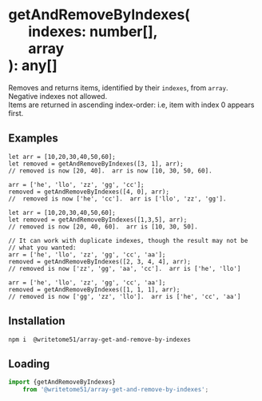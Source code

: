 # getAndRemoveByIndexes(<br>&nbsp;&nbsp;&nbsp;&nbsp;&nbsp;&nbsp;indexes: number[],<br>&nbsp;&nbsp;&nbsp;&nbsp;&nbsp;&nbsp;array<br>):  any[] 

Removes and returns items, identified by their `indexes`,  from `array`.   
Negative indexes not allowed.  
Items are returned in ascending index-order: i.e, item with index 0 appears first.  

## Examples
```
let arr = [10,20,30,40,50,60];
let removed = getAndRemoveByIndexes([3, 1], arr);
// removed is now [20, 40].  arr is now [10, 30, 50, 60].

arr = ['he', 'llo', 'zz', 'gg', 'cc'];
removed = getAndRemoveByIndexes([4, 0], arr);
//  removed is now ['he', 'cc'].  arr is ['llo', 'zz', 'gg']. 

let arr = [10,20,30,40,50,60];
let removed = getAndRemoveByIndexes([1,3,5], arr);
// removed is now [20, 40, 60].  arr is [10, 30, 50].

// It can work with duplicate indexes, though the result may not be
// what you wanted:
arr = ['he', 'llo', 'zz', 'gg', 'cc', 'aa'];
removed = getAndRemoveByIndexes([2, 3, 4, 4], arr);
// removed is now ['zz', 'gg', 'aa', 'cc'].  arr is ['he', 'llo']

arr = ['he', 'llo', 'zz', 'gg', 'cc', 'aa'];
removed = getAndRemoveByIndexes([1, 1, 1], arr);
// removed is now ['gg', 'zz', 'llo'].  arr is ['he', 'cc', 'aa']
```


## Installation
`npm i  @writetome51/array-get-and-remove-by-indexes`


## Loading
```js
import {getAndRemoveByIndexes} 
	from '@writetome51/array-get-and-remove-by-indexes';
```
